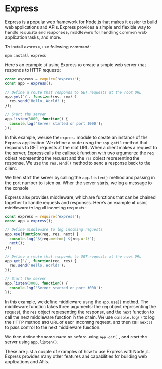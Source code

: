 # Express

Express is a popular web framework for Node.js that makes it easier to build web applications and APIs. Express provides a simple and flexible way to handle requests and responses, middleware for handling common web application tasks, and more.

To install express, use following command:
```bash
npm install express
```

Here's an example of using Express to create a simple web server that responds to HTTP requests:
```js
const express = require('express');
const app = express();

// Define a route that responds to GET requests at the root URL
app.get('/', function(req, res) {
  res.send('Hello, World!');
});

// Start the server
app.listen(3000, function() {
  console.log('Server started on port 3000');
});
```

In this example, we use the `express` module to create an instance of the Express application. We define a route using the `app.get()` method that responds to GET requests at the root URL. When a client makes a request to the server, Express calls the callback function with two arguments: the `req` object representing the request and the `res` object representing the response. We use the `res.send()` method to send a response back to the client.

We then start the server by calling the `app.listen()` method and passing in the port number to listen on. When the server starts, we log a message to the console.

Express also provides middleware, which are functions that can be chained together to handle requests and responses. Here's an example of using middleware to log all incoming requests:
```js
const express = require('express');
const app = express();

// Define middleware to log incoming requests
app.use(function(req, res, next) {
  console.log(`${req.method} ${req.url}`);
  next();
});

// Define a route that responds to GET requests at the root URL
app.get('/', function(req, res) {
  res.send('Hello, World!');
});

// Start the server
app.listen(3000, function() {
  console.log('Server started on port 3000');
});
```

In this example, we define middleware using the `app.use()` method. The middleware function takes three arguments: the `req` object representing the request, the `res` object representing the response, and the `next` function to call the next middleware function in the chain. We use `console.log()` to log the HTTP method and URL of each incoming request, and then call `next()` to pass control to the next middleware function.

We then define the same route as before using `app.get()`, and start the server using `app.listen()`.

These are just a couple of examples of how to use Express with Node.js. Express provides many other features and capabilities for building web applications and APIs.